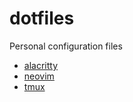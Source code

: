 # dotfiles

Personal configuration files
- [alacritty](https://alacritty.org/)
- [neovim](https://neovim.io/)
- [tmux](https://github.com/tmux/tmux/wiki)
